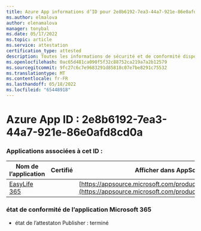 ```yaml
---
title: Azure App informations d’ID pour 2e8b6192-7ea3-44a7-921e-86e0afd8cd0a
ms.author: elmalova
author: elenamalova
manager: tonybal
ms.date: 05/17/2022
ms.topic: article
ms.service: attestation
certification_type: attested
description: Toutes les informations de sécurité et de conformité disponibles pour 2e8b6192-7ea3-44a7-921e-86e0afd8cd0a.
ms.openlocfilehash: 0ac65d481ca090f5f32c88752ca219a7a2b12579
ms.sourcegitcommit: 9fc27c6c7e9683291d85818c07e7be8291c75532
ms.translationtype: MT
ms.contentlocale: fr-FR
ms.lasthandoff: 05/18/2022
ms.locfileid: "65448918"
---
```

# <a name="azure-app-id-2e8b6192-7ea3-44a7-921e-86e0afd8cd0a"></a>Azure App ID : 2e8b6192-7ea3-44a7-921e-86e0afd8cd0a


### <a name="apps-associated-with-this-id"></a>Applications associées à cet ID :
| **Nom de l’application** | **Certifié** | **Afficher dans AppSource** |
|--------------|---------------|-----------------------|
| [EasyLife 365](../forward/WA200003697.md) |  | [https://appsource.microsoft.com/product/office/WA200003697](https://appsource.microsoft.com/product/office/WA200003697) |

### <a name="microsoft-365-app-compliance-status"></a>état de conformité de l’application Microsoft 365
- état de l’attestaton Publisher : terminé
